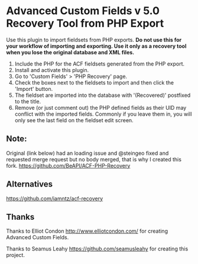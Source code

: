 # Advanced Custom Fields v 5.0 Recovery Tool from PHP Export #

Use this plugin to import fieldsets from PHP exports. <strong>Do not use this for your workflow of importing and exporting. Use it only as a recovery tool when you lose the original database and XML files.</strong>

1. Include the PHP for the ACF fieldsets generated from the PHP export.
2. Install and activate this plugin.
3. Go to 'Custom Fields' > 'PHP Recovery' page.
4. Check the boxes next to the fieldsets to import and then click the 'Import' button.
5. The fieldset are imported into the database with '(Recovered)' postfixed to the title.
6. Remove (or just comment out) the PHP defined fields as their UID may conflict with the imported fields. Commonly if you leave them in, you will only see the last field on the fieldset edit screen.

## Note: ##
Original (link below) had an loading issue and @steingeo fixed and requested merge request but no body merged, that is why I created this fork.
https://github.com/BeAPI/ACF-PHP-Recovery

## Alternatives ##

https://github.com/iamntz/acf-recovery

## Thanks ##

Thanks to Elliot Condon http://www.elliotcondon.com/ for creating Advanced Custom Fields.

Thanks to Seamus Leahy https://github.com/seamusleahy for creating this project.
